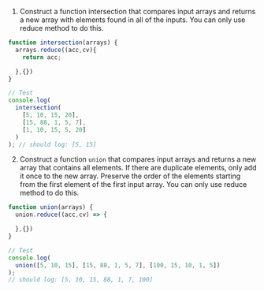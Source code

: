 1. Construct a function intersection that compares input arrays and returns a new array with elements found in all of the inputs. You can only use reduce method to do this.

```js
function intersection(arrays) {
  arrays.reduce((acc,cv){
    return acc;

  },{})
}

// Test
console.log(
  intersection(
    [5, 10, 15, 20],
    [15, 88, 1, 5, 7],
    [1, 10, 15, 5, 20]
  )
); // should log: [5, 15]
```

2. Construct a function `union` that compares input arrays and returns a new array that contains all elements. If there are duplicate elements, only add it once to the new array. Preserve the order of the elements starting from the first element of the first input array. You can only use reduce method to do this.

```js
function union(arrays) {
  union.reduce((acc,cv) => {

  },{})
}

// Test
console.log(
  union([5, 10, 15], [15, 88, 1, 5, 7], [100, 15, 10, 1, 5])
);
// should log: [5, 10, 15, 88, 1, 7, 100]
```
